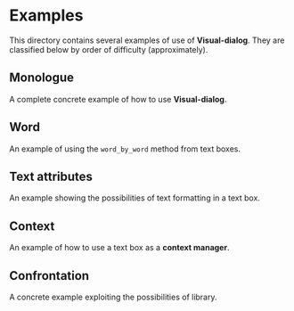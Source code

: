 # Examples

This directory contains several examples of use of **Visual-dialog**.
They are classified below by order of difficulty (approximately).

## Monologue

A complete concrete example of how to use **Visual-dialog**.

## Word

An example of using the ``word_by_word`` method from text boxes.

## Text attributes

An example showing the possibilities of text formatting in a text box.

## Context

An example of how to use a text box as a **context manager**.

## Confrontation

A concrete example exploiting the possibilities of library.
